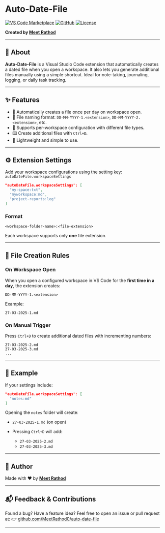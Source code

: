 # Auto-Date-File

[![VS Code Marketplace](https://img.shields.io/visual-studio-marketplace/v/Auto-Date-File?label=VS%20Code%20Marketplace)](https://marketplace.visualstudio.com/)
[![GitHub](https://img.shields.io/badge/GitHub-MeetRathod0-181717?logo=github)](https://github.com/MeetRathod0)
[![License](https://img.shields.io/github/license/MeetRathod0/auto-date-file)](https://github.com/MeetRathod0/auto-date-file/blob/main/LICENSE)

**Created by [Meet Rathod](https://github.com/MeetRathod0)**

---

## 📌 About

**Auto-Date-File** is a Visual Studio Code extension that automatically creates a dated file when you open a workspace. It also lets you generate additional files manually using a simple shortcut. Ideal for note-taking, journaling, logging, or daily task tracking.

---

## ✨ Features

* 📁 Automatically creates a file once per day on workspace open.
* 🧠 File naming format: `DD-MM-YYYY-1.<extension>`, `DD-MM-YYYY-2.<extension>`, etc.
* 🔧 Supports per-workspace configuration with different file types.
* ⌨️ Create additional files with `Ctrl+D`.
* 💼 Lightweight and simple to use.

---

## ⚙️ Extension Settings 

Add your workspace configurations using the setting key:
`autoDateFile.workspaceSettings`

```json
"autoDateFile.workspaceSettings": [
  "my-space:txt",
  "myworkspace:md",
  "project-reports:log"
]
```

### Format

```
<workspace-folder-name>:<file-extension>
```

Each workspace supports only **one** file extension.

---

## 📁 File Creation Rules

### On Workspace Open

When you open a configured workspace in VS Code for the **first time in a day**, the extension creates:

```
DD-MM-YYYY-1.<extension>
```

Example:

```
27-03-2025-1.md
```

### On Manual Trigger

Press `Ctrl+D` to create additional dated files with incrementing numbers:

```
27-03-2025-2.md
27-03-2025-3.md
...
```

---

## 🧪 Example

If your settings include:

```json
"autoDateFile.workspaceSettings": [
  "notes:md"
]
```

Opening the `notes` folder will create:

* `27-03-2025-1.md` (on open)
* Pressing `Ctrl+D` will add:

  * `27-03-2025-2.md`
  * `27-03-2025-3.md`

---

## 👤 Author

Made with ❤️ by [**Meet Rathod**](https://github.com/MeetRathod0)

---

## 📬 Feedback & Contributions

Found a bug? Have a feature idea?
Feel free to open an issue or pull request at:
👉 [github.com/MeetRathod0/auto-date-file](https://github.com/MeetRathod0/auto-date-file)

---

